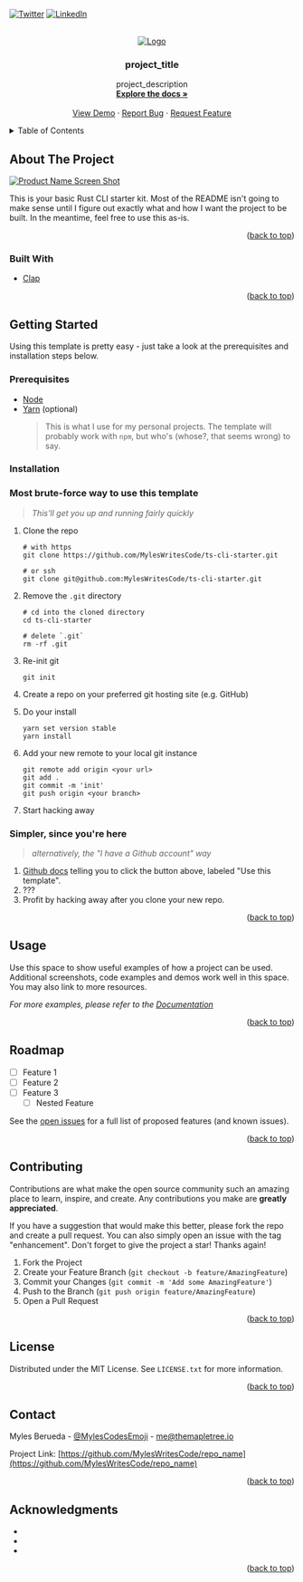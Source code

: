 <div id="top"></div>

<!-- VARIABLES TO GLOBAL SEARCH + REPLACE
- repo_name
- project_title
- project_description

- MylesWritesCode     // github_username
- MylesCodesEmoji     // twitter_handle
- myles-berueda       // linkedin_username
- me@themapletree.io  // email
-->

<!-- [![Contributors][contributors-shield]][contributors-url] -->
<!-- [![Forks][forks-shield]][forks-url] -->
<!-- [![Stargazers][stars-shield]][stars-url] -->
<!-- [![Issues][issues-shield]][issues-url] -->
<!-- [![MIT License][license-shield]][license-url] -->

[![Twitter][twitter-shield]][twitter-url]
[![LinkedIn][linkedin-shield]][linkedin-url]

<!-- PROJECT LOGO -->
<br />
<div align="center">
  <a href="https://github.com/MylesWritesCode/repo_name">
    <img src="https://github.com/MylesWritesCode/markdown-templates/blob/master/images/readme-template.png" alt="Logo">
  </a>

<h3 align="center">project_title</h3>

  <p align="center">
    project_description
    <br />
    <a href="https://github.com/MylesWritesCode/repo_name"><strong>Explore the docs »</strong></a>
    <br />
    <br />
    <a href="https://github.com/MylesWritesCode/repo_name">View Demo</a>
    ·
    <a href="https://github.com/MylesWritesCode/repo_name/issues">Report Bug</a>
    ·
    <a href="https://github.com/MylesWritesCode/repo_name/issues">Request Feature</a>
  </p>
</div>

<!-- TABLE OF CONTENTS -->
<details>
  <summary>Table of Contents</summary>
  <ol>
    <li>
      <a href="#about-the-project">About The Project</a>
      <ul>
        <li><a href="#built-with">Built With</a></li>
      </ul>
    </li>
    <li>
      <a href="#getting-started">Getting Started</a>
      <ul>
        <li><a href="#prerequisites">Prerequisites</a></li>
        <li><a href="#installation">Installation</a></li>
      </ul>
    </li>
    <li><a href="#usage">Usage</a></li>
    <li><a href="#roadmap">Roadmap</a></li>
    <li><a href="#contributing">Contributing</a></li>
    <li><a href="#license">License</a></li>
    <li><a href="#contact">Contact</a></li>
    <li><a href="#acknowledgments">Acknowledgments</a></li>
  </ol>
</details>

<!-- ABOUT THE PROJECT -->

## About The Project

[![Product Name Screen Shot][product-screenshot]](https://example.com)

This is your basic Rust CLI starter kit. Most of the README isn't going to make
sense until I figure out exactly what and how I want the project to be built. In
the meantime, feel free to use this as-is.

<p align="right">(<a href="#top">back to top</a>)</p>

### Built With

- [Clap](https://nextjs.org/)

<p align="right">(<a href="#top">back to top</a>)</p>

<!-- GETTING STARTED -->

## Getting Started

Using this template is pretty easy - just take a look at the prerequisites and
installation steps below.

### Prerequisites

- [Node](https://nodejs.org/en/)
- [Yarn](https://yarnpkg.com/) (optional)
  > This is what I use for my personal projects. The template will probably work
  > with `npm`, but who's (whose?, that seems wrong) to say.

### Installation

### Most brute-force way to use this template

> _This'll get you up and running fairly quickly_

1. Clone the repo

   ```
   # with https
   git clone https://github.com/MylesWritesCode/ts-cli-starter.git

   # or ssh
   git clone git@github.com:MylesWritesCode/ts-cli-starter.git
   ```

2. Remove the `.git` directory

   ```
   # cd into the cloned directory
   cd ts-cli-starter

   # delete `.git`
   rm -rf .git
   ```

3. Re-init git
   ```
   git init
   ```
4. Create a repo on your preferred git hosting site (e.g. GitHub)
5. Do your install
   ```
   yarn set version stable
   yarn install
   ```
6. Add your new remote to your local git instance
   ```
   git remote add origin <your url>
   git add .
   git commit -m 'init'
   git push origin <your branch>
   ```
7. Start hacking away

### Simpler, since you're here

> _alternatively, the "I have a Github account" way_

1. [Github docs][github-template-docs] telling you to click the button above,
   labeled "Use this template".
2. ???
3. Profit by hacking away after you clone your new repo.

[github-template-docs]: https://docs.github.com/en/repositories/creating-and-managing-repositories/creating-a-repository-from-a-template

<p align="right">(<a href="#top">back to top</a>)</p>

<!-- USAGE EXAMPLES -->

## Usage

Use this space to show useful examples of how a project can be used. Additional screenshots, code examples and demos work well in this space. You may also link to more resources.

_For more examples, please refer to the [Documentation](https://example.com)_

<p align="right">(<a href="#top">back to top</a>)</p>

<!-- ROADMAP -->

## Roadmap

- [ ] Feature 1
- [ ] Feature 2
- [ ] Feature 3
  - [ ] Nested Feature

See the [open issues](https://github.com/MylesWritesCode/repo_name/issues) for a full list of proposed features (and known issues).

<p align="right">(<a href="#top">back to top</a>)</p>

<!-- CONTRIBUTING -->

## Contributing

Contributions are what make the open source community such an amazing place to learn, inspire, and create. Any contributions you make are **greatly appreciated**.

If you have a suggestion that would make this better, please fork the repo and create a pull request. You can also simply open an issue with the tag "enhancement".
Don't forget to give the project a star! Thanks again!

1. Fork the Project
2. Create your Feature Branch (`git checkout -b feature/AmazingFeature`)
3. Commit your Changes (`git commit -m 'Add some AmazingFeature'`)
4. Push to the Branch (`git push origin feature/AmazingFeature`)
5. Open a Pull Request

<p align="right">(<a href="#top">back to top</a>)</p>

<!-- LICENSE -->

## License

Distributed under the MIT License. See `LICENSE.txt` for more information.

<p align="right">(<a href="#top">back to top</a>)</p>

<!-- CONTACT -->

## Contact

Myles Berueda - [@MylesCodesEmoji](https://twitter.com/MylesCodesEmoji) - me@themapletree.io

Project Link: [https://github.com/MylesWritesCode/repo_name](https://github.com/MylesWritesCode/repo_name)

<p align="right">(<a href="#top">back to top</a>)</p>

<!-- ACKNOWLEDGMENTS -->

## Acknowledgments

- []()
- []()
- []()

<p align="right">(<a href="#top">back to top</a>)</p>

<!-- MARKDOWN LINKS & IMAGES -->

[contributors-shield]: https://img.shields.io/github/contributors/MylesWritesCode/repo_name.svg?style=for-the-badge
[contributors-url]: https://github.com/MylesWritesCode/repo_name/graphs/contributors
[forks-shield]: https://img.shields.io/github/forks/MylesWritesCode/repo_name.svg?style=for-the-badge
[forks-url]: https://github.com/MylesWritesCode/repo_name/network/members
[stars-shield]: https://img.shields.io/github/stars/MylesWritesCode/repo_name.svg?style=for-the-badge
[stars-url]: https://github.com/MylesWritesCode/repo_name/stargazers
[issues-shield]: https://img.shields.io/github/issues/MylesWritesCode/repo_name.svg?style=for-the-badge
[issues-url]: https://github.com/MylesWritesCode/repo_name/issues
[license-shield]: https://img.shields.io/github/license/MylesWritesCode/repo_name.svg?style=for-the-badge
[license-url]: https://github.com/MylesWritesCode/repo_name/blob/master/LICENSE
[linkedin-shield]: https://img.shields.io/badge/-LinkedIn-black.svg?style=for-the-badge&logo=linkedin&colorB=555
[linkedin-url]: https://linkedin.com/in/myles-berueda
[twitter-shield]: https://img.shields.io/twitter/follow/MylesCodesEmoji?style=for-the-badge
[twitter-url]: https://twitter.com/MylesCodesEmoji
[product-screenshot]: https://github.com/MylesWritesCode/markdown-templates/blob/master/images/readme-template-screenshot.png
